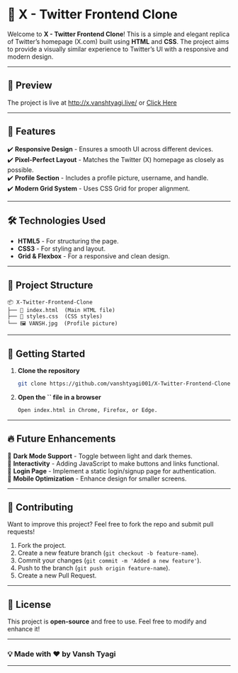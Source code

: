 # 🚀 X - Twitter Frontend Clone

Welcome to **X - Twitter Frontend Clone**! This is a simple and elegant replica of Twitter’s homepage (X.com) built using **HTML** and **CSS**. The project aims to provide a visually similar experience to Twitter’s UI with a responsive and modern design.

---

## 📸 Preview


The project is live at http://x.vanshtyagi.live/ or  <a target="_blank" href="https://vanshtyagi001.github.io/X-Twitter-Frontend-Clone/">Click Here</a>


---

## 🌟 Features

✔️ **Responsive Design** - Ensures a smooth UI across different devices.\
✔️ **Pixel-Perfect Layout** - Matches the Twitter (X) homepage as closely as possible.\
✔️ **Profile Section** - Includes a profile picture, username, and handle.\
✔️ **Modern Grid System** - Uses CSS Grid for proper alignment.

---

## 🛠️ Technologies Used

- **HTML5** - For structuring the page.
- **CSS3** - For styling and layout.
- **Grid & Flexbox** - For a responsive and clean design.

---

## 📂 Project Structure

```
📦 X-Twitter-Frontend-Clone
├── 📄 index.html  (Main HTML file)
├── 🎨 styles.css  (CSS styles)
└── 🖼️ VANSH.jpg  (Profile picture)
```

---

## 🚀 Getting Started

1. **Clone the repository**
   ```sh
   git clone https://github.com/vanshtyagi001/X-Twitter-Frontend-Clone.git
   ```
2. **Open the **``** file in a browser**
   ```sh
   Open index.html in Chrome, Firefox, or Edge.
   ```

---

## 🔥 Future Enhancements

🔹 **Dark Mode Support** - Toggle between light and dark themes.\
🔹 **Interactivity** - Adding JavaScript to make buttons and links functional.\
🔹 **Login Page** - Implement a static login/signup page for authentication.\
🔹 **Mobile Optimization** - Enhance design for smaller screens.

---

## 🤝 Contributing

Want to improve this project? Feel free to fork the repo and submit pull requests!

1. Fork the project.
2. Create a new feature branch (`git checkout -b feature-name`).
3. Commit your changes (`git commit -m 'Added a new feature'`).
4. Push to the branch (`git push origin feature-name`).
5. Create a new Pull Request.

---

## 📜 License

This project is **open-source** and free to use. Feel free to modify and enhance it!

---

### 💡 Made with ❤️ by Vansh Tyagi

---

